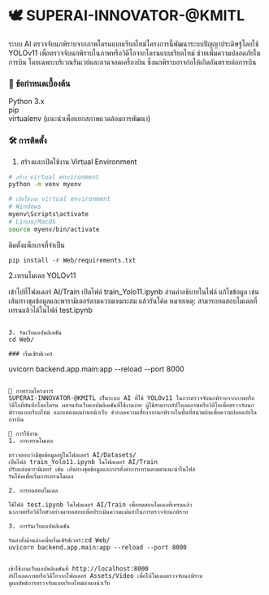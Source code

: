 # 🕊️ SUPERAI-INNOVATOR-@KMITL
ระบบ AI ตรวจจับนกพิราบจากภาพโดรนแบบเรียลไทม์โครงการนี้พัฒนาระบบปัญญาประดิษฐ์โดยใช้ YOLOv11 เพื่อตรวจจับนกพิราบในภาพหรือวิดีโอจากโดรนแบบเรียลไทม์ ช่วยเพิ่มความปลอดภัยในการบิน โดยเฉพาะบริเวณรันเวย์และลานจอดเครื่องบิน ซึ่งนกพิราบอาจก่อให้เกิดอันตรายต่อการบิน

### 📌 ข้อกำหนดเบื้องต้น

Python 3.x  
pip  
virtualenv (แนะนำเพื่อแยกสภาพแวดล้อมการพัฒนา)


### 🛠️ การติดตั้ง
1. สร้างและเปิดใช้งาน Virtual Environment
```bash
# สร้าง virtual environment
python -m venv myenv

# เปิดใช้งาน virtual environment
# Windows
myenv\Scripts\activate
# Linux/MacOS
source myenv/bin/activate
```
ติดตั้งแพ็กเกจที่จำเป็น
```
pip install -r Web/requirements.txt
```

2.เทรนโมเดล YOLOv11

เข้าไปที่โฟลเดอร์ AI/Train
เปิดไฟล์ train_Yolo11.ipynb
อ่านคำอธิบายในไฟล์ แก้ไขข้อมูล เช่น เส้นทางชุดข้อมูลและพารามิเตอร์ตามความเหมาะสม แล้วรันโค้ด
หมายเหตุ: สามารถทดสอบโมเดลที่เทรนแล้วได้ในไฟล์ test.ipynb

```

3. รันเว็บแอปพลิเคชัน
cd Web/

### เริ่มเซิร์ฟเวอร์
```
uvicorn backend.app.main:app --reload --port 8000
```

📖 ภาพรวมโครงการ
SUPERAI-INNOVATOR-@KMITL เป็นระบบ AI ที่ใช้ YOLOv11 ในการตรวจจับนกพิราบจากภาพหรือวิดีโอที่บันทึกโดยโดรน ผสานกับเว็บแอปพลิเคชันที่ใช้งานง่าย ผู้ใช้สามารถอัปโหลดภาพหรือวิดีโอเพื่อตรวจจับนกพิราบแบบเรียลไทม์ และแสดงผลผ่านหน้าเว็บ ช่วยลดความเสี่ยงจากนกพิราบในพื้นที่สนามบินเพื่อความปลอดภัยในการบิน

🚀 การใช้งาน
1. การเทรนโมเดล

ตรวจสอบว่ามีชุดข้อมูลอยู่ในโฟลเดอร์ AI/Datasets/
เปิดไฟล์ train_Yolo11.ipynb ในโฟลเดอร์ AI/Train
ปรับแต่งพารามิเตอร์ เช่น เส้นทางชุดข้อมูลและการตั้งค่าการเทรนตามคำแนะนำในไฟล์
รันโค้ดเพื่อเริ่มการเทรนโมเดล

2. การทดสอบโมเดล

ใช้ไฟล์ test.ipynb ในโฟลเดอร์ AI/Train เพื่อทดสอบโมเดลที่เทรนแล้ว
นำภาพหรือวิดีโอตัวอย่างมาทดสอบเพื่อประเมินความแม่นยำในการตรวจจับนกพิราบ

3. การรันเว็บแอปพลิเคชัน

รันคำสั่งด้านล่างเพื่อเริ่มเซิร์ฟเวอร์:cd Web/
uvicorn backend.app.main:app --reload --port 8000


เข้าใช้งานเว็บแอปพลิเคชันที่ http://localhost:8000
อัปโหลดภาพหรือวิดีโอจากโฟลเดอร์ Assets/Video เพื่อให้โมเดลตรวจจับนกพิราบ
ดูผลลัพธ์การตรวจจับแบบเรียลไทม์ผ่านหน้าเว็บ

